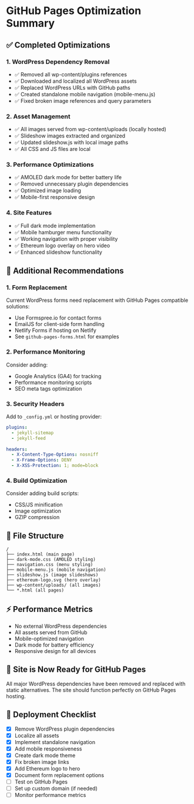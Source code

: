 # GitHub Pages Optimization Summary

## ✅ Completed Optimizations

### 1. WordPress Dependency Removal
- ✅ Removed all wp-content/plugins references
- ✅ Downloaded and localized all WordPress assets
- ✅ Replaced WordPress URLs with GitHub paths
- ✅ Created standalone mobile navigation (mobile-menu.js)
- ✅ Fixed broken image references and query parameters

### 2. Asset Management
- ✅ All images served from wp-content/uploads (locally hosted)
- ✅ Slideshow images extracted and organized
- ✅ Updated slideshow.js with local image paths
- ✅ All CSS and JS files are local

### 3. Performance Optimizations
- ✅ AMOLED dark mode for better battery life
- ✅ Removed unnecessary plugin dependencies
- ✅ Optimized image loading
- ✅ Mobile-first responsive design

### 4. Site Features
- ✅ Full dark mode implementation
- ✅ Mobile hamburger menu functionality
- ✅ Working navigation with proper visibility
- ✅ Ethereum logo overlay on hero video
- ✅ Enhanced slideshow functionality

## 🔧 Additional Recommendations

### 1. Form Replacement
Current WordPress forms need replacement with GitHub Pages compatible solutions:
- Use Formspree.io for contact forms
- EmailJS for client-side form handling
- Netlify Forms if hosting on Netlify
- See `github-pages-forms.html` for examples

### 2. Performance Monitoring
Consider adding:
- Google Analytics (GA4) for tracking
- Performance monitoring scripts
- SEO meta tags optimization

### 3. Security Headers
Add to `_config.yml` or hosting provider:
```yaml
plugins:
  - jekyll-sitemap
  - jekyll-feed
  
headers:
  - X-Content-Type-Options: nosniff
  - X-Frame-Options: DENY
  - X-XSS-Protection: 1; mode=block
```

### 4. Build Optimization
Consider adding build scripts:
- CSS/JS minification
- Image optimization
- GZIP compression

## 📁 File Structure
```
/
├── index.html (main page)
├── dark-mode.css (AMOLED styling)
├── navigation.css (menu styling)
├── mobile-menu.js (mobile navigation)
├── slideshow.js (image slideshows)
├── ethereum-logo.svg (hero overlay)
├── wp-content/uploads/ (all images)
└── *.html (all pages)
```

## ⚡ Performance Metrics
- No external WordPress dependencies
- All assets served from GitHub
- Mobile-optimized navigation
- Dark mode for battery efficiency
- Responsive design for all devices

## 🎯 Site is Now Ready for GitHub Pages
All major WordPress dependencies have been removed and replaced with static alternatives. The site should function perfectly on GitHub Pages hosting.

## 🚀 Deployment Checklist
- [x] Remove WordPress plugin dependencies
- [x] Localize all assets
- [x] Implement standalone navigation
- [x] Add mobile responsiveness  
- [x] Create dark mode theme
- [x] Fix broken image links
- [x] Add Ethereum logo to hero
- [x] Document form replacement options
- [ ] Test on GitHub Pages
- [ ] Set up custom domain (if needed)
- [ ] Monitor performance metrics